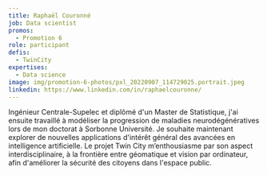 ```yaml
---
title: Raphaël Couronné
job: Data scientist
promos:
  - Promotion 6
role: participant
defis:
  - TwinCity
expertises:
  - Data science
image: img/promotion-6-photos/pxl_20220907_114729025.portrait.jpeg
linkedin: https://www.linkedin.com/in/raphaelcouronne/
---
```


Ingénieur Centrale-Supelec et diplômé d'un Master de Statistique, j'ai ensuite travaillé à modéliser la progression de maladies neurodégénératives lors de mon doctorat à Sorbonne Université.
Je souhaite maintenant explorer de nouvelles applications d'intérêt général des avancées en intelligence artificielle.
Le projet Twin City m’enthousiasme par son aspect interdisciplinaire, à la frontière entre géomatique et vision par ordinateur, afin d'améliorer la sécurité des citoyens dans l'espace public.
